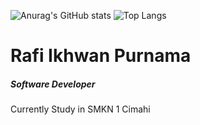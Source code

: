 ![Anurag's GitHub stats](https://github-readme-stats.vercel.app/api?username=rafiikhwan&show_icons=true&text_color=FFF4F4&icon_color=aaa&title_color=F7E6C4&border_color=0D1117&theme=transparent) 
![Top Langs](https://github-readme-stats.vercel.app/api/top-langs/?username=rafiikhwan&show_icons=true&text_color=FFF4F4&icon_color=D30371&title_color=F7E6C4&layout=compact&border_color=0D1117&theme=transparent)
<br>

# Rafi Ikhwan Purnama

<h5>Software Developer</h5>
<p>Currently Study in SMKN 1 Cimahi</p>
